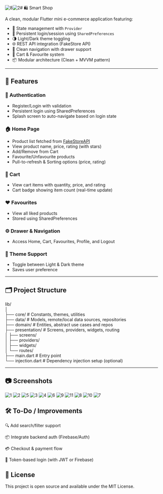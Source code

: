 ![8](https://github.com/user-attachments/assets/2e894917-083a-4003-9360-5480f2d07e94)![2](https://github.com/user-attachments/assets/f6395113-3855-4b5c-bfb0-84316762e049)# 🛍️ Smart Shop

A clean, modular Flutter mini e-commerce application featuring:

- 🧠 State management with `Provider`
- 💾 Persistent login/session using `SharedPreferences`
- 🌗 Light/Dark theme toggling
- 🌐 REST API integration (FakeStore API)
- 🧭 Clean navigation with drawer support
- 🛒 Cart & Favourite system
- 📦 Modular architecture (Clean + MVVM pattern)

---

## 📱 Features

### 🔐 Authentication
- Register/Login with validation
- Persistent login using SharedPreferences
- Splash screen to auto-navigate based on login state

### 🏠 Home Page
- Product list fetched from [FakeStoreAPI](https://fakestoreapi.com)
- View product name, price, rating (with stars)
- Add/Remove from Cart
- Favourite/Unfavourite products
- Pull-to-refresh & Sorting options (price, rating)

### 🛒 Cart
- View cart items with quantity, price, and rating
- Cart badge showing item count (real-time update)

### ❤️ Favourites
- View all liked products
- Stored using SharedPreferences

### ⚙️ Drawer & Navigation
- Access Home, Cart, Favourites, Profile, and Logout

### 🎨 Theme Support
- Toggle between Light & Dark theme
- Saves user preference

---

## 🗂 Project Structure
lib/ <br />
│ <br />
├── core/ # Constants, themes, utilities <br />
├── data/ # Models, remote/local data sources, repositories <br />
├── domain/ # Entities, abstract use cases and repos <br />
├── presentation/ # Screens, providers, widgets, routing <br />
│ ├── screens/ <br />
│ ├── providers/ <br />
│ ├── widgets/ <br />
│ └── routes/ <br />
├── main.dart # Entry point <br />
└── injection.dart # Dependency injection setup (optional) <br />


---
## 📷 Screenshots
![1](https://github.com/user-attachments/assets/53f3e504-6bb1-41b9-a783-d2f5b71cf47d)
![2](https://github.com/user-attachments/assets/cc9231be-0fc4-4bea-86b1-0c8c185896bd)
![5](https://github.com/user-attachments/assets/c47a6bd8-620a-42ce-bd9c-d24319c9c09f)
![3](https://github.com/user-attachments/assets/9801c1d2-ab1e-400d-8b8a-8fdaa1364a78)
![4](https://github.com/user-attachments/assets/eaaf48ee-954d-48e9-b107-1793db72a8d4)
![6](https://github.com/user-attachments/assets/b00dd7a5-a702-4a80-a50f-ac37d2673386)
![9](https://github.com/user-attachments/assets/7eebe75c-81d8-4b84-a8a0-e3ccf6291a6b)
![11](https://github.com/user-attachments/assets/f2524ea5-404a-476b-8630-9d8fb6787f67)
![8](https://github.com/user-attachments/assets/4891f1ad-3f54-4e57-b1da-8882bce0e89a)
![10](https://github.com/user-attachments/assets/e4fb53b9-aa34-4bb9-9456-f7e0fcf892a0)
![7](https://github.com/user-attachments/assets/38ae26b0-53f9-487c-b9d3-5f903670efaf)


## 🛠 To-Do / Improvements
 🔍 Add search/filter support

 📦 Integrate backend auth (Firebase/Auth)

 💳 Checkout & payment flow

 🔐 Token-based login (with JWT or Firebase)

## 📄 License
This project is open source and available under the MIT License.




